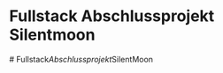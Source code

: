 # Fullstack Abschlussprojekt Silentmoon
#   F u l l s t a c k _ A b s c h l u s s p r o j e k t _ S i l e n t M o o n  
 
